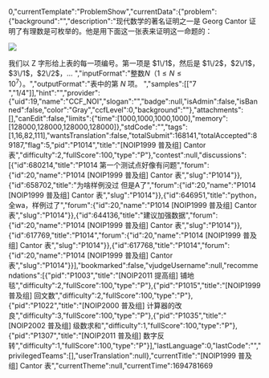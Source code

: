 0,"currentTemplate":"ProblemShow","currentData":{"problem":{"background":"","description":"现代数学的著名证明之一是 Georg Cantor 证明了有理数是可枚举的。他是用下面这一张表来证明这一命题的：

![](https:\/\/cdn.luogu.com.cn\/upload\/image_hosting\/7rqn2j8r.png)

我们以 Z 字形给上表的每一项编号。第一项是 $1\/1$，然后是 $1\/2$，$2\/1$，$3\/1$，$2\/2$，…
","inputFormat":"整数$N$（$1 \leq N \leq 10^7$）。","outputFormat":"表中的第 $N$ 项。
","samples":[["7
","1\/4"]],"hint":"","provider":{"uid":19,"name":"CCF_NOI","slogan":"","badge":null,"isAdmin":false,"isBanned":false,"color":"Gray","ccfLevel":0,"background":""},"attachments":[],"canEdit":false,"limits":{"time":[1000,1000,1000,1000],"memory":[128000,128000,128000,128000]},"stdCode":"","tags":[1,16,82,111],"wantsTranslation":false,"totalSubmit":168141,"totalAccepted":89187,"flag":5,"pid":"P1014","title":"[NOIP1999 普及组] Cantor 表","difficulty":2,"fullScore":100,"type":"P"},"contest":null,"discussions":[{"id":680214,"title":"P1014 第一个测试点好像有问题","forum":{"id":20,"name":"P1014 [NOIP1999 普及组] Cantor 表","slug":"P1014"}},{"id":658702,"title":"为啥样例没过 但是A了","forum":{"id":20,"name":"P1014 [NOIP1999 普及组] Cantor 表","slug":"P1014"}},{"id":646951,"title":"python，全wa，样例过了","forum":{"id":20,"name":"P1014 [NOIP1999 普及组] Cantor 表","slug":"P1014"}},{"id":644136,"title":"建议加强数据","forum":{"id":20,"name":"P1014 [NOIP1999 普及组] Cantor 表","slug":"P1014"}},{"id":617769,"title":"P1014","forum":{"id":20,"name":"P1014 [NOIP1999 普及组] Cantor 表","slug":"P1014"}},{"id":617768,"title":"P1014","forum":{"id":20,"name":"P1014 [NOIP1999 普及组] Cantor 表","slug":"P1014"}}],"bookmarked":false,"vjudgeUsername":null,"recommendations":[{"pid":"P1003","title":"[NOIP2011 提高组] 铺地毯","difficulty":2,"fullScore":100,"type":"P"},{"pid":"P1015","title":"[NOIP1999 普及组] 回文数","difficulty":2,"fullScore":100,"type":"P"},{"pid":"P1022","title":"[NOIP2000 普及组] 计算器的改良","difficulty":3,"fullScore":100,"type":"P"},{"pid":"P1035","title":"[NOIP2002 普及组] 级数求和","difficulty":1,"fullScore":100,"type":"P"},{"pid":"P1307","title":"[NOIP2011 普及组] 数字反转","difficulty":1,"fullScore":100,"type":"P"}],"lastLanguage":0,"lastCode":"","privilegedTeams":[],"userTranslation":null},"currentTitle":"[NOIP1999 普及组] Cantor 表","currentTheme":null,"currentTime":1694781669